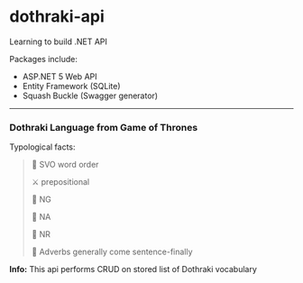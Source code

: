 # dothraki-api
Learning to build .NET API

Packages include:
- ASP.NET 5 Web API
- Entity Framework (SQLite)
- Squash Buckle (Swagger generator)
_____________________________________________
### Dothraki Language from Game of Thrones 

Typological facts:

  >🥶 SVO word order
  >
  >⚔️ prepositional
  >
  >🤴 NG
  >
  >🐺 NA
  >
  >🐉 NR
  >
  >🐙 Adverbs generally come sentence-finally

__Info:__
This api performs CRUD on stored list of Dothraki vocabulary
